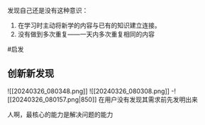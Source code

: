 发现自己还是没有这种意识：
1. 在学习时主动将新学的内容与已有的知识建立连接。
2. 没有做到多次重复——一天内多次重复相同的内容


#启发
## 创新新发现

![[20240326_080348.png]]
![[20240326_080308.png]]
-![[20240326_080157.png|850]]
在用户没有发现其需求前先发明出来


人啊，最核心的能力是解决问题的能力